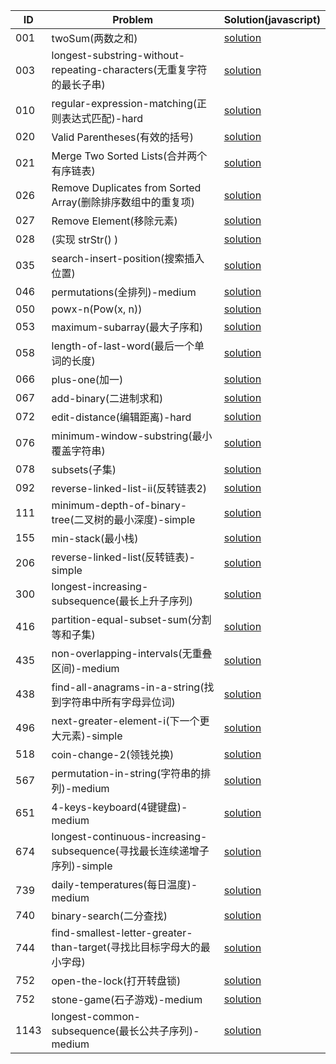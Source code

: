 | ID | Problem | Solution(javascript) |
|  ----  | ----  | ---- | 
| 001 | twoSum(两数之和) | [solution](./solution/twoSum.md) |
| 003 | longest-substring-without-repeating-characters(无重复字符的最长子串) | [solution](./solution/longest-substring-without-repeating-characters.md) |
| 010 | regular-expression-matching(正则表达式匹配)-hard | [solution](./solution/regular-expression-matching.md) |
| 020 | Valid Parentheses(有效的括号) | [solution](./solution/validParenthese.md) |
| 021 | Merge Two Sorted Lists(合并两个有序链表) | [solution](./solution/mergeTwoSortedLists.md) |
| 026 | Remove Duplicates from Sorted Array(删除排序数组中的重复项) | [solution](./solution/removeDuplicatedsFromSortedArray.md) |
| 027 | Remove Element(移除元素) | [solution](./solution/removeElement.md) |
| 028 | (实现 strStr() ) | [solution](./solution/strStr.md) |
| 035 | search-insert-position(搜索插入位置) | [solution](./solution/searchInsertPosition.md) |
| 046 | permutations(全排列)-medium | [solution](./solution/permutations.md) |
| 050 | powx-n(Pow(x, n)) | [solution](./solution/powx-n.md) |
| 053 | maximum-subarray(最大子序和) | [solution](./solution/maximum-subarray.md) |
| 058 | length-of-last-word(最后一个单词的长度) | [solution](./solution/length-of-last-word.md) |
| 066 | plus-one(加一) | [solution](./solution/plus-one.md) |
| 067 | add-binary(二进制求和) | [solution](./solution/add-binary.md) |
| 072 | edit-distance(编辑距离)-hard | [solution](./solution/edit-distance.md) |
| 076 | minimum-window-substring(最小覆盖字符串) | [solution](./solution/minimum-window-substring.md) |
| 078 | subsets(子集) | [solution](./solution/subsets.md) |
| 092 | reverse-linked-list-ii(反转链表2) | [solution](./solution/reverse-linked-list-ii.md) |
| 111 | minimum-depth-of-binary-tree(二叉树的最小深度)-simple | [solution](./solution/minimum-depth-of-binary-tree.md) |
| 155 | min-stack(最小栈) | [solution](./solution/min-stack.md) |
| 206 | reverse-linked-list(反转链表)-simple | [solution](./solution/reverse-linked-list.md) |
| 300 | longest-increasing-subsequence(最长上升子序列) | [solution](./solution/longest-increasing-subsequence.md) |
| 416 | partition-equal-subset-sum(分割等和子集) | [solution](./solution/partition-equal-subset-sum.md) |
| 435 | non-overlapping-intervals(无重叠区间)-medium | [solution](./solution/non-overlapping-intervals.md) |
| 438 | find-all-anagrams-in-a-string(找到字符串中所有字母异位词) | [solution](./solution/find-all-anagrams-in-a-string.md) |
| 496 | next-greater-element-i(下一个更大元素)-simple | [solution](./solution/next-greater-element-i.md) |
| 518 | coin-change-2(领钱兑换) | [solution](./solution/coin-change-2.md) |
| 567 | permutation-in-string(字符串的排列)-medium | [solution](./solution/permutation-in-string.md) |
| 651 | 4-keys-keyboard(4键键盘)-medium | [solution](./solution/4-keys-keyboard.md) |
| 674 | longest-continuous-increasing-subsequence(寻找最长连续递增子序列)-simple | [solution](./solution/longest-continuous-increasing-subsequence.md) |
| 739 | daily-temperatures(每日温度)-medium | [solution](./solution/daily-temperatures.md) |
| 740 | binary-search(二分查找) | [solution](./solution/binary-search.md) |
| 744 | find-smallest-letter-greater-than-target(寻找比目标字母大的最小字母) | [solution](./solution/find-smallest-letter-greater-than-target.md) |
| 752 | open-the-lock(打开转盘锁) | [solution](./solution/open-the-lock.md) |
| 752 | stone-game(石子游戏)-medium | [solution](./solution/stone-game.md) |
| 1143 | longest-common-subsequence(最长公共子序列)-medium | [solution](./solution/longest-common-subsequence.md) |
